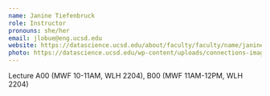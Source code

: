 ```yaml
---
name: Janine Tiefenbruck
role: Instructor
pronouns: she/her
email: jlobue@eng.ucsd.edu
website: https://datascience.ucsd.edu/about/faculty/faculty/name/janine-tiefenbruck/
photo: https://datascience.ucsd.edu/wp-content/uploads/connections-images/janine-tiefenbruck/janine-tiefenbruck-crop-2b7b4add88fce8227c5b7be3b6e5e638.jpg
---
```

Lecture A00 (MWF 10-11AM, WLH 2204), B00 (MWF 11AM-12PM, WLH 2204)
